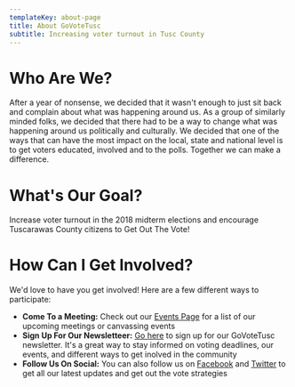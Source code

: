 ```yaml
---
templateKey: about-page
title: About GoVoteTusc
subtitle: Increasing voter turnout in Tusc County
---
```


# Who Are We?

After a year of nonsense, we decided that it wasn't enough to just sit back and complain about what was happening around us. As a group of similarly minded folks, we decided that there had to be a way to change what was happening around us politically and culturally. We decided that one of the ways that can have the most impact on the local, state and national level is to get voters educated, involved and to the polls. Together we can make a difference.

# What's Our Goal?

Increase voter turnout in the 2018 midterm elections and encourage Tuscarawas County citizens to Get Out The Vote!

# How Can I Get Involved?

We'd love to have you get involved! Here are a few different ways to participate:

* **Come To a Meeting:** Check out our [Events Page](/events) for a list of our upcoming meetings or canvassing events
* **Sign Up For Our Newsletteer:** [Go here](http://eepurl.com/dqxj3j) to sign up for our GoVoteTusc newsletter. It's a great way to stay informed on voting deadlines, our events, and different ways to get inolved in the community
* **Follow Us On Social:** You can also follow us on [Facebook](https://facebook.com/govotetusc) and [Twitter](https://twiter.com/govotetusc) to get all our latest updates and get out the vote strategies
